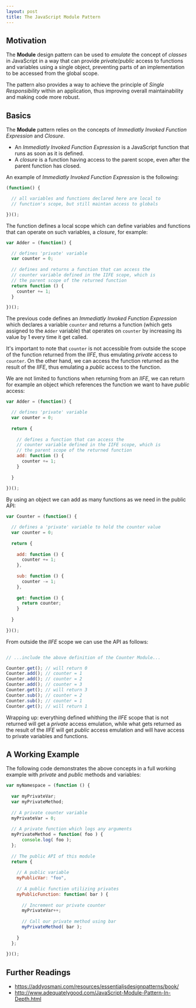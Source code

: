 ```yaml
---
layout: post
title: The JavaScript Module Pattern
---
```


## Motivation

The **Module** design pattern can be used to *emulate* the concept of *classes* in JavaScript in a way that can provide 
*private*/*public* access to functions and variables using a single object, preventing parts of an implementation to be accessed from
the global scope.

The pattern also provides a way to achieve the principle of *Single Responsibility* within an application, thus improving 
overall maintainability and making code more robust.

## Basics

The **Module** pattern relies on the concepts of *Immediatly Invoked Function Expression* and *Closure*.

* An *Immediatly Invoked Function Expression* is a JavaScript function that runs as soon as it is defined.
* A *closure* is a function having access to the parent scope, even after the parent function has closed.

An example of *Immediatly Invoked Function Expression* is the following:

```javascript
(function() {

  // all variables and functions declared here are local to
  // function's scope, but still maintan access to globals

})();
```

The function defines a local scope which can define variables and functions that can operate on such variables, a *closure*, for
example:

```javascript
var Adder = (function() {

  // defines 'private' variable
  var counter = 0;
  
  // defines and returns a function that can access the
  // counter variable defined in the IIFE scope, which is
  // the parent scope of the returned function
  return function () {
    counter += 1;
  }

})();
```

The previous code defines an *Immediatly Invoked Function Expression* which declares a variable `counter` and returns a function
(which gets assigned to the `Adder` variable) that operates on `counter` by increasing its value by 1 every time it get called.

It's important to note that `counter` is not accessible from outside the scope of the function returned from the *IIFE*, thus emulating
*private* access to `counter`.
On the other hand, we can access the function returned as the result of the *IIFE*, thus emulating a *public* access to the function.

We are not limited to functions when returning from an *IIFE*, we can return for example an object which references the function we
want to have *public* access:

```javascript
var Adder = (function() {

  // defines 'private' variable
  var counter = 0;
  
  return {
  
    // defines a function that can access the
    // counter variable defined in the IIFE scope, which is
    // the parent scope of the returned function
    add: function () {
      counter += 1;
    }
  
  }
  
})();
```

By using an object we can add as many functions as we need in the public API:

```javascript
var Counter = (function() {

  // defines a 'private' variable to hold the counter value
  var counter = 0;
  
  return {
  
    add: function () {
      counter += 1;
    },
    
    sub: function () {
      counter -= 1;
    },
    
    get: function () {
      return counter;
    }
  
  }
  
})();
```

From outside the *IIFE* scope we can use the API as follows:

```javascript

// ...include the above definition of the Counter Module...

Counter.get(); // will return 0
Counter.add(); // counter = 1
Counter.add(); // counter = 2
Counter.add(); // counter = 3
Counter.get(); // will return 3
Counter.sub(); // counter = 2
Counter.sub(); // counter = 1
Counter.get(); // will return 1

```

Wrapping up: everything defined whithing the *IIFE* scope that is not returned will get a *private* access emulation, while what gets 
returned as the result of the *IIFE* will get *public* access emulation and will have access to private variables and functions.

## A Working Example

The following code demonstrates the above concepts in a full working example with *private* and *public* methods and variables:

```javascript
var myNamespace = (function () {
 
  var myPrivateVar;
  var myPrivateMethod;
 
  // A private counter variable
  myPrivateVar = 0;
 
  // A private function which logs any arguments
  myPrivateMethod = function( foo ) {
      console.log( foo );
  };
 
  // The public API of this module
  return {
 
    // A public variable
    myPublicVar: "foo",
 
    // A public function utilizing privates
    myPublicFunction: function( bar ) {
 
      // Increment our private counter
      myPrivateVar++;
 
      // Call our private method using bar
      myPrivateMethod( bar );
 
    }
  };
 
})();
```

## Further Readings

* <https://addyosmani.com/resources/essentialjsdesignpatterns/book/>
* <http://www.adequatelygood.com/JavaScript-Module-Pattern-In-Depth.html>

